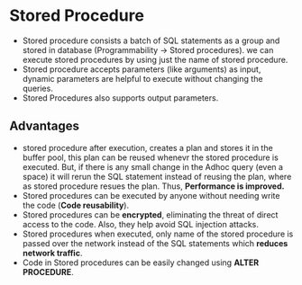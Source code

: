 # Stored Procedure

- Stored procedure consists a batch of SQL statements as a group and stored in database (Programmability -> Stored procedures). we can execute stored procedures by using just the name of stored procedure.
- Stored procedure accepts parameters (like arguments) as input, dynamic parameters are helpful to execute without changing the queries.
- Stored Procedures also supports output parameters.


## Advantages

-  stored procedure after execution, creates a plan and stores it in the buffer pool, this plan can be reused whenevr the stored procedure is executed. But, if there is any small change in the Adhoc query (even a space) it will rerun the SQL statement instead of reusing the plan, where as stored procedure resues the plan. Thus, **Performance is improved.**
- Stored procedures can be executed by anyone without needing write the code (**Code reusability**).
- Stored procedures can be **encrypted**, eliminating the threat of direct access to the code. Also, they help avoid SQL injection attacks.
- Stored procedures when executed, only name of the stored procedure is passed over the network instead of the SQL statements which **reduces network traffic**.
- Code in Stored procedures can be easily changed using **ALTER PROCEDURE**.


<!-- 
## Diff b/n stored procedure and functions -->

